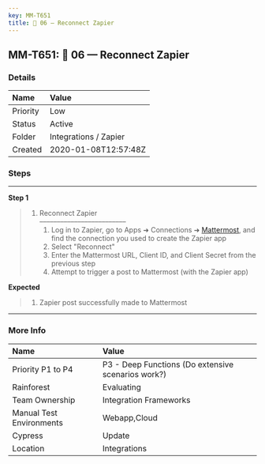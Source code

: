 ```yaml
---
key: MM-T651
title: 🔸 06 — Reconnect Zapier
---
```


## MM-T651: 🔸 06 — Reconnect Zapier

### Details

| Name     | Value                 |
| :------- | :-------------------- |
| Priority | Low                   |
| Status   | Active                |
| Folder   | Integrations / Zapier |
| Created  | 2020-01-08T12:57:48Z  |

### Steps

<hr/>

**Step 1**

> <article><ol><li>Reconnect Zapier<br>–––––––––––––––––––––––––<ol><li>Log in to Zapier, go to Apps ➜ Connections ➜ <a href="https://zapier.com/app/connections/mattermost">Mattermost</a>, and find the connection you used to create the Zapier app</li><li>Select "Reconnect"</li><li>Enter the Mattermost URL, Client ID, and Client Secret from the previous step</li><li>Attempt to trigger a post to Mattermost (with the Zapier app)</li></ol></li></ol></article>

**Expected**

> <article><ol><li>Zapier post successfully made to Mattermost</li></ol></article>

<hr/>

### More Info

| Name                     | Value                                              |
| :----------------------- | :------------------------------------------------- |
| Priority P1 to P4        | P3 - Deep Functions (Do extensive scenarios work?) |
| Rainforest               | Evaluating                                         |
| Team Ownership           | Integration Frameworks                             |
| Manual Test Environments | Webapp,Cloud                                       |
| Cypress                  | Update                                             |
| Location                 | Integrations                                       |
